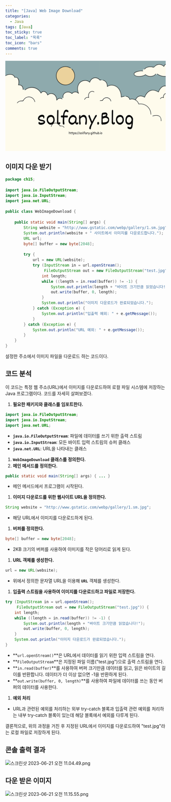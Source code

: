 ```yaml
---
title: "[Java] Web Image Download"
categories:
  - Java
tags: [Java]
toc_sticky: true
toc_label: "목록"
toc_icon: "bars"
comments: true
---
```


![Untitled](https://github.com/solfany/solfany.github.io/blob/master/blog/blog-main/1.png?raw=true)

## 이미지 다운 받기

```java
package ch15;

import java.io.FileOutputStream;
import java.io.InputStream;
import java.net.URL;

public class WebImageDownload {

    public static void main(String[] args) {
        String website = "http://www.gstatic.com/webp/gallery/1.sm.jpg";
        System.out.println(website + " 사이트에서 이미지를 다운로드합니다.");
        URL url;
        byte[] buffer = new byte[2048];

        try {
            url = new URL(website);
            try (InputStream in = url.openStream();
                 FileOutputStream out = new FileOutputStream("test.jpg")) {
                int length;
                while ((length = in.read(buffer)) != -1) {
                    System.out.println(length + "바이트 크기만큼 읽었습니다!");
                    out.write(buffer, 0, length);
                }
                System.out.println("이미지 다운로드가 완료되었습니다.");
            } catch (Exception e) {
                System.out.println("입출력 예외: " + e.getMessage());
            }
        } catch (Exception e) {
            System.out.println("URL 예외: " + e.getMessage());
        }
    }
}
```

설정한 주소에서 이미지 파일을 다운로드 하는 코드이다.

## 코드 분석

이 코드는 특정 웹 주소(URL)에서 이미지를 다운로드하여 로컬 파일 시스템에 저장하는 Java 프로그램이다.
코드를 자세히 살펴보겠다.

1. **필요한 패키지와 클래스를 임포트한다.**

```java
import java.io.FileOutputStream;
import java.io.InputStream;
import java.net.URL;
```

- **`java.io.FileOutputStream`**: 파일에 데이터를 쓰기 위한 출력 스트림
- **`java.io.InputStream`**: 모든 바이트 입력 스트림의 슈퍼 클래스
- **`java.net.URL`**: URL을 나타내는 클래스

1. **`WebImageDownload` 클래스를 정의한다.**
2. **메인 메서드를 정의한다.**

```java
public static void main(String[] args) { ... }
```

- 메인 메서드에서 프로그램이 시작된다.

1. **이미지 다운로드를 위한 웹사이트 URL을 정의한다.**

```java
String website = "http://www.gstatic.com/webp/gallery/1.sm.jpg";
```

- 해당 URL에서 이미지를 다운로드하게 된다.

1. **버퍼를 정의한다.**

```java
byte[] buffer = new byte[2048];
```

- 2KB 크기의 버퍼를 사용하여 이미지를 작은 덩어리로 읽게 된다.

1. **URL 객체를 생성한다.**

```java
url = new URL(website);
```

- 위에서 정의한 문자열 URL을 이용해 **`URL`** 객체를 생성한다.

1. **입출력 스트림을 사용하여 이미지를 다운로드하고 파일로 저장한다.**

```java
try (InputStream in = url.openStream();
     FileOutputStream out = new FileOutputStream("test.jpg")) {
    int length;
    while ((length = in.read(buffer)) != -1) {
        System.out.println(length + "바이트 크기만큼 읽었습니다!");
        out.write(buffer, 0, length);
    }
    System.out.println("이미지 다운로드가 완료되었습니다.");
}
```

- **`url.openStream()`**은 URL에서 데이터를 읽기 위한 입력 스트림을 연다.
- **`FileOutputStream`**은 지정된 파일 이름("test.jpg")으로 출력 스트림을 연다.
- **`in.read(buffer)`**를 사용하여 버퍼 크기만큼 데이터를 읽고, 읽은 바이트의 길이를 반환합니다. 데이터가 더 이상 없으면 -1을 반환하게 된다.
- **`out.write(buffer, 0, length)`**를 사용하여 파일에 데이터를 쓰는 동안 버퍼의 데이터를 사용한다.

1. **예외 처리**

- URL과 관련된 예외를 처리하는 외부 try-catch 블록과 입출력 관련 예외를 처리하는 내부 try-catch 블록이 있는데 해당 블록에서 예외를 다루게 된다.

결론적으로, 위의 과정을 거친 후 지정된 URL에서 이미지를 다운로드하여 "test.jpg"라는 로컬 파일로 저장하게 된다.

## 콘솔 출력 결과

![스크린샷 2023-06-21 오전 11.04.49.png](https://s3-us-west-2.amazonaws.com/secure.notion-static.com/f0a9e8be-a727-435b-bd14-27b7669bd498/%E1%84%89%E1%85%B3%E1%84%8F%E1%85%B3%E1%84%85%E1%85%B5%E1%86%AB%E1%84%89%E1%85%A3%E1%86%BA_2023-06-21_%E1%84%8B%E1%85%A9%E1%84%8C%E1%85%A5%E1%86%AB_11.04.49.png)

## 다운 받은 이미지

![스크린샷 2023-06-21 오전 11.15.55.png](https://s3-us-west-2.amazonaws.com/secure.notion-static.com/6f1190e7-7aec-4cd3-9135-2aa736ba0625/%E1%84%89%E1%85%B3%E1%84%8F%E1%85%B3%E1%84%85%E1%85%B5%E1%86%AB%E1%84%89%E1%85%A3%E1%86%BA_2023-06-21_%E1%84%8B%E1%85%A9%E1%84%8C%E1%85%A5%E1%86%AB_11.15.55.png)
